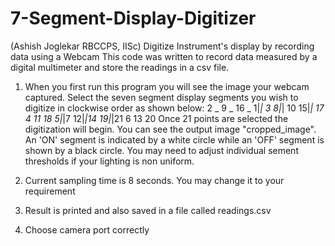 # 7-Segment-Display-Digitizer 
(Ashish Joglekar RBCCPS, IISc)
Digitize Instrument's display by recording data using a Webcam
This code was written to record data measured by a digital multimeter and store the readings in a csv file.  

1. When you first run this program you will see the image your webcam captured. Select the seven segment display segments you wish to digitize in clockwise order as shown below:
                                          2 _        9 _         16 _
                                          1|_| 3     8|_| 10     15|_| 17
                                            4         11           18
                                          5|_|7     12|_|14      19|_|21
                                            6          13           20
Once 21 points are selected the digitization will begin. You can see the output image "cropped_image". An 'ON' segment is indicated by a white circle while an 'OFF' segment is shown by a black circle.
You may need to adjust individual sement thresholds if your lighting is non uniform.

2. Current sampling time is 8 seconds. You may change it to your requirement

3. Result is printed and also saved in a file called readings.csv

4. Choose camera port correctly
